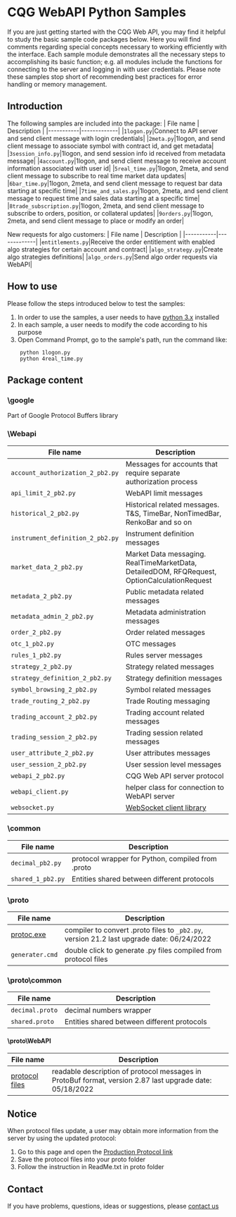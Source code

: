 # CQG WebAPI Python Samples

If you are just getting started with the CQG Web API, you may find it helpful to study the basic sample code packages below. Here you will find comments regarding special concepts necessary to working efficiently with the interface. Each sample module demonstrates all the necessary steps to accomplishing its basic function; e.g. all modules include the functions for connecting to the server and logging in with user credentials. Please note these samples stop short of recommending best practices for error handling or memory management.

## Introduction
The following samples are included into the package:
| File name | Description |
|-----------|-------------|
|`1logon.py`|Connect to API server and send client message with login credentials|
|`2meta.py`|1logon, and send client message to associate symbol with contract id, and get metadata|
|`3session_info.py`|1logon, and send session info id received from metadata message|
|`4account.py`|1logon, and send client message to receive account information associated with user id|
|`5real_time.py`|1logon, 2meta, and send client message to subscribe to real time market data updates|
|`6bar_time.py`|1logon, 2meta, and send client message to request bar data starting at specific time|
|`7time_and_sales.py`|1logon, 2meta, and send client message to request time and sales data starting at a specific time|
|`8trade_subscription.py`|1logon, 2meta, and send client message to subscribe to orders, position, or collateral updates|
|`9orders.py`|1logon, 2meta, and send client message to place or modify an order|

New requests for algo customers:
| File name | Description |
|-----------|-------------|
|`entitlements.py`|Receive the order entitlement with enabled algo strategies for certain account and contract|
|`algo_strategy.py`|Create algo strategies definitions|
|`algo_orders.py`|Send algo order requests via WebAPI|

## How to use
Please follow the steps introduced below to test the samples:
1. In order to use the samples, a user needs to have [python 3.x](http://www.python.org/) installed
2. In each sample, a user needs to modify the code according to his purpose
3. Open Command Prompt, go to the sample's path, run the command like:
```
	python 1logon.py
	python 4real_time.py
```

## Package content
### \google
Part of Google Protocol Buffers library

### \Webapi
| File name | Description |
|-----------|-------------|
|`account_authorization_2_pb2.py`|Messages for accounts that require separate authorization process|
|`api_limit_2_pb2.py`|WebAPI limit messages|
|`historical_2_pb2.py`|Historical related messages. T&S, TimeBar, NonTimedBar, RenkoBar and so on|
|`instrument_definition_2_pb2.py`|Instrument definition messages|
|`market_data_2_pb2.py`|Market Data messaging. RealTimeMarketData, DetailedDOM, RFQRequest, OptionCalculationRequest|
|`metadata_2_pb2.py`|Public metadata related messages|
|`metadata_admin_2_pb2.py`|Metadata administration messages|
|`order_2_pb2.py`|Order related messages|
|`otc_1_pb2.py`|OTC messages|
|`rules_1_pb2.py`|Rules server messages|
|`strategy_2_pb2.py`|Strategy related messages|
|`strategy_definition_2_pb2.py`|Strategy definition messages|
|`symbol_browsing_2_pb2.py`|Symbol related messages|
|`trade_routing_2_pb2.py`|Trade Routing messaging|
|`trading_account_2_pb2.py`|Trading account related messages|
|`trading_session_2_pb2.py`|Trading session related messages|
|`user_attribute_2_pb2.py`|User attributes messages|
|`user_session_2_pb2.py`|User session level messages|
|`webapi_2_pb2.py`|CQG Web API server protocol|
|`webapi_client.py`|helper class for connection to WebAPI server|
|`websocket.py`|[WebSocket client library](https://pypi.python.org/pypi/websocket-client/)|

### \common
| File name | Description |
|-----------|-------------|
|`decimal_pb2.py`|protocol wrapper for Python, compiled from .proto|
|`shared_1_pb2.py`|Entities shared between different protocols|

### \proto
| File name | Description |
|-----------|-------------|
|[protoc.exe](https://github.com/protocolbuffers/protobuf/releases)|compiler to convert .proto files to `_pb2.py`, version 21.2 last upgrade date: 06/24/2022|
|`generater.cmd`|double click to generate .py files compiled from protocol files|

### \proto\common
| File name | Description |
|-----------|-------------|
|`decimal.proto`|decimal numbers wrapper|
|`shared.proto`|Entities shared between different protocols|

#### \proto\WebAPI
| File name | Description |
|-----------|-------------|
|[protocol files](https://partners.cqg.com/api-resources/web-api/documentation)|readable description of protocol messages in ProtoBuf format, version 2.87 last upgrade date: 05/18/2022|

## Notice
When protocol files update, a user may obtain more information from the server by using the updated protocol:
1. Go to this page and open the [Production Protocol link](http://partners.cqg.com/api-resources/continuum-connect/documentation)
2. Save the protocol files into your proto folder
3. Follow the instruction in ReadMe.txt in proto folder

## Contact
If you have problems, questions, ideas or suggestions, please [contact us](mailto:apihelp@cqg.com)


